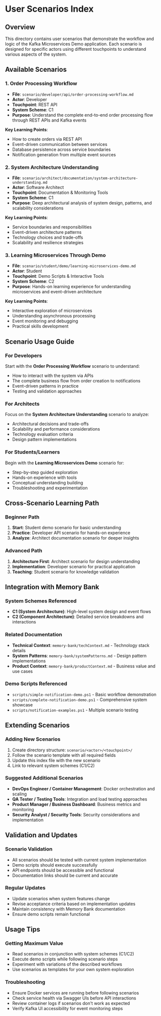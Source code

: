 # User Scenarios Index

## Overview

This directory contains user scenarios that demonstrate the workflow and logic of the Kafka Microservices Demo application. Each scenario is designed for specific actors using different touchpoints to understand various aspects of the system.

## Available Scenarios

### 1. Order Processing Workflow

- **File**: `scenario/developer/api/order-processing-workflow.md`
- **Actor**: Developer
- **Touchpoint**: REST API
- **System Scheme**: C1
- **Purpose**: Understand the complete end-to-end order processing flow through REST APIs and Kafka events

**Key Learning Points**:

- How to create orders via REST API
- Event-driven communication between services
- Database persistence across service boundaries
- Notification generation from multiple event sources

### 2. System Architecture Understanding  

- **File**: `scenario/architect/documentation/system-architecture-understanding.md`
- **Actor**: Software Architect
- **Touchpoint**: Documentation & Monitoring Tools
- **System Scheme**: C1
- **Purpose**: Deep architectural analysis of system design, patterns, and scalability considerations

**Key Learning Points**:

- Service boundaries and responsibilities
- Event-driven architecture patterns
- Technology choices and trade-offs
- Scalability and resilience strategies

### 3. Learning Microservices Through Demo

- **File**: `scenario/student/demo/learning-microservices-demo.md`
- **Actor**: Student
- **Touchpoint**: Demo Scripts & Interactive Tools
- **System Scheme**: C2
- **Purpose**: Hands-on learning experience for understanding microservices and event-driven architecture

**Key Learning Points**:

- Interactive exploration of microservices
- Understanding asynchronous processing
- Event monitoring and debugging
- Practical skills development

## Scenario Usage Guide

### For Developers

Start with the **Order Processing Workflow** scenario to understand:

- How to interact with the system via APIs
- The complete business flow from order creation to notifications
- Event-driven patterns in practice
- Testing and validation approaches

### For Architects

Focus on the **System Architecture Understanding** scenario to analyze:

- Architectural decisions and trade-offs
- Scalability and performance considerations
- Technology evaluation criteria
- Design pattern implementations

### For Students/Learners

Begin with the **Learning Microservices Demo** scenario for:

- Step-by-step guided exploration
- Hands-on experience with tools
- Conceptual understanding building
- Troubleshooting and experimentation

## Cross-Scenario Learning Path

### Beginner Path

1. **Start**: Student demo scenario for basic understanding
2. **Practice**: Developer API scenario for hands-on experience
3. **Analyze**: Architect documentation scenario for deeper insights

### Advanced Path

1. **Architecture First**: Architect scenario for design understanding
2. **Implementation**: Developer scenario for practical application
3. **Teaching**: Student scenario for knowledge validation

## Integration with Memory Bank

### System Schemes Referenced

- **C1 (System Architecture)**: High-level system design and event flows
- **C2 (Component Architecture)**: Detailed service breakdowns and interactions

### Related Documentation

- **Technical Context**: `memory-bank/techContext.md` - Technology stack details
- **System Patterns**: `memory-bank/systemPatterns.md` - Design pattern implementations
- **Product Context**: `memory-bank/productContext.md` - Business value and use cases

### Demo Scripts Referenced

- `scripts/simple-notification-demo.ps1` - Basic workflow demonstration
- `scripts/complete-notification-demo.ps1` - Comprehensive system showcase
- `scripts/notification-examples.ps1` - Multiple scenario testing

## Extending Scenarios

### Adding New Scenarios

1. Create directory structure: `scenario/<actor>/<touchpoint>/`
2. Follow the scenario template with all required fields
3. Update this index file with the new scenario
4. Link to relevant system schemes (C1/C2)

### Suggested Additional Scenarios

- **DevOps Engineer / Container Management**: Docker orchestration and scaling
- **QA Tester / Testing Tools**: Integration and load testing approaches
- **Product Manager / Business Dashboard**: Business metrics and monitoring
- **Security Analyst / Security Tools**: Security considerations and implementation

## Validation and Updates

### Scenario Validation

- All scenarios should be tested with current system implementation
- Demo scripts should execute successfully
- API endpoints should be accessible and functional
- Documentation links should be current and accurate

### Regular Updates

- Update scenarios when system features change
- Revise acceptance criteria based on implementation updates
- Maintain consistency with Memory Bank documentation
- Ensure demo scripts remain functional

## Usage Tips

### Getting Maximum Value

- Read scenarios in conjunction with system schemes (C1/C2)
- Execute demo scripts while following scenario steps
- Experiment with variations of the described workflows
- Use scenarios as templates for your own system exploration

### Troubleshooting

- Ensure Docker services are running before following scenarios
- Check service health via Swagger UIs before API interactions
- Review container logs if scenarios don't work as expected
- Verify Kafka UI accessibility for event monitoring steps
